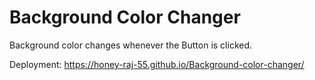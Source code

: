 # Background Color Changer

Background color changes whenever the Button is clicked.

Deployment: https://honey-raj-55.github.io/Background-color-changer/
